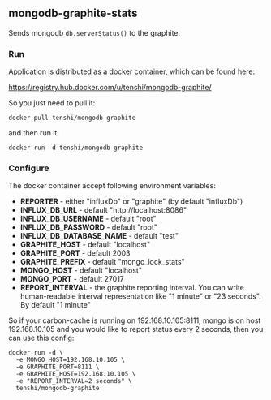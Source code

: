 ## mongodb-graphite-stats

Sends mongodb `db.serverStatus()` to the graphite.

### Run

Application is distributed as a docker container, which can be found here:

https://registry.hub.docker.com/u/tenshi/mongodb-graphite/

So you just need to pull it:

    docker pull tenshi/mongodb-graphite
     
and then run it:

    docker run -d tenshi/mongodb-graphite
    
### Configure

The docker container accept following environment variables:

* **REPORTER** - either "influxDb" or "graphite" (by default "influxDb")
* **INFLUX_DB_URL** - default "http://localhost:8086"
* **INFLUX_DB_USERNAME** - default "root"
* **INFLUX_DB_PASSWORD** - default "root"
* **INFLUX_DB_DATABASE_NAME** - default "test"
* **GRAPHITE_HOST** - default "localhost"
* **GRAPHITE_PORT** - default 2003
* **GRAPHITE_PREFIX** - default "mongo_lock_stats"
* **MONGO_HOST** - default "localhost"
* **MONGO_PORT** - default 27017
* **REPORT_INTERVAL** - the graphite reporting interval. You can write human-readable interval representation like "1 minute" or "23 seconds". By default "1 minute"

So if your carbon-cache is running on 192.168.10.105:8111, mongo is on host 192.168.10.105 and you would like to report status every 2 seconds, then you can use this config:

    docker run -d \
      -e MONGO_HOST=192.168.10.105 \
      -e GRAPHITE_PORT=8111 \
      -e GRAPHITE_HOST=192.168.10.105 \
      -e "REPORT_INTERVAL=2 seconds" \
      tenshi/mongodb-graphite